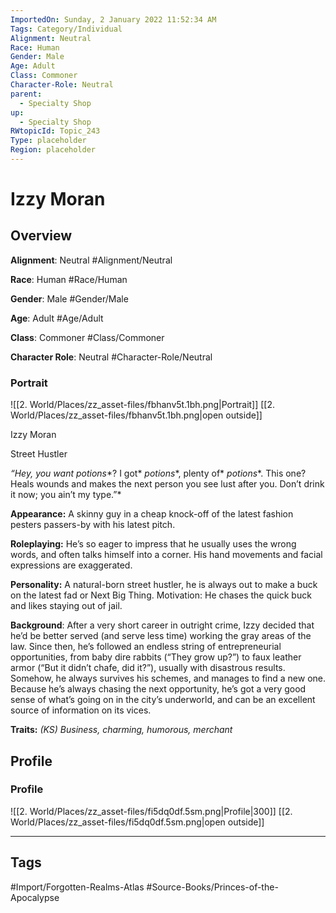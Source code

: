 ```yaml
---
ImportedOn: Sunday, 2 January 2022 11:52:34 AM
Tags: Category/Individual
Alignment: Neutral
Race: Human
Gender: Male
Age: Adult
Class: Commoner
Character-Role: Neutral
parent:
  - Specialty Shop
up:
  - Specialty Shop
RWtopicId: Topic_243
Type: placeholder
Region: placeholder
---
```

# Izzy Moran
## Overview
**Alignment**: Neutral
#Alignment/Neutral

**Race**: Human
#Race/Human

**Gender**: Male
#Gender/Male

**Age**: Adult
#Age/Adult

**Class**: Commoner
#Class/Commoner

**Character Role**: Neutral
#Character-Role/Neutral

### Portrait
![[2. World/Places/zz_asset-files/fbhanv5t.1bh.png|Portrait]]
[[2. World/Places/zz_asset-files/fbhanv5t.1bh.png|open outside]]

Izzy Moran

Street Hustler

*“Hey, you want* *potions**? I got* *potions**, plenty of* *potions**. This one? Heals wounds and makes the next person you see lust after you. Don’t drink it now; you ain’t my type.”*

**Appearance:** A skinny guy in a cheap knock-off of the latest fashion pesters passers-by with his latest pitch.

**Roleplaying:** He’s so eager to impress that he usually uses the wrong words, and often talks himself into a corner. His hand movements and facial expressions are exaggerated.

**Personality:** A natural-born street hustler, he is always out to make a buck on the latest fad or Next Big Thing. Motivation: He chases the quick buck and likes staying out of jail.

**Background**: After a very short career in outright crime, Izzy decided that he’d be better served (and serve less time) working the gray areas of the law. Since then, he’s followed an endless string of entrepreneurial opportunities, from baby dire rabbits (“They grow up?”) to faux leather armor (“But it didn’t chafe, did it?”), usually with disastrous results. Somehow, he always survives his schemes, and manages to find a new one. Because he’s always chasing the next opportunity, he’s got a very good sense of what’s going on in the city’s underworld, and can be an excellent source of information on its vices.

**Traits:** *(KS) Business, charming, humorous, merchant*

## Profile
### Profile
![[2. World/Places/zz_asset-files/fi5dq0df.5sm.png|Profile|300]]
[[2. World/Places/zz_asset-files/fi5dq0df.5sm.png|open outside]]


---
## Tags
#Import/Forgotten-Realms-Atlas #Source-Books/Princes-of-the-Apocalypse

